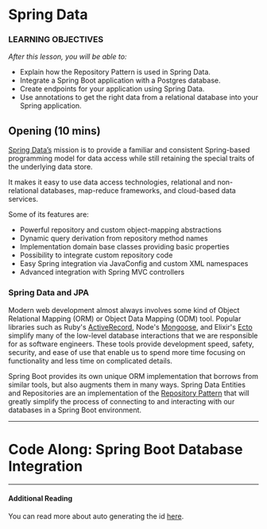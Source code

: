 
# Spring Data

### LEARNING OBJECTIVES

*After this lesson, you will be able to:*
- Explain how the Repository Pattern is used in Spring Data.
- Integrate a Spring Boot application with a Postgres database.
- Create endpoints for your application using Spring Data.
- Use annotations to get the right data from a relational database into your Spring application.

## Opening (10 mins)

[Spring Data’s](https://spring.io/projects/spring-data) mission is to provide a familiar and consistent Spring-based programming model for data access while still retaining the special traits of the underlying data store.

It makes it easy to use data access technologies, relational and non-relational databases, map-reduce frameworks, and cloud-based data services.

Some of its features are:
- Powerful repository and custom object-mapping abstractions
- Dynamic query derivation from repository method names
- Implementation domain base classes providing basic properties
- Possibility to integrate custom repository code
- Easy Spring integration via JavaConfig and custom XML namespaces
- Advanced integration with Spring MVC controllers

### Spring Data and JPA 

Modern web development almost always involves some kind of Object Relational Mapping (ORM) or Object Data Mapping (ODM) tool. Popular libraries such as Ruby's [ActiveRecord](http://guides.rubyonrails.org/active_record_basics.html), Node's [Mongoose](http://mongoosejs.com/), and Elixir's [Ecto](https://hexdocs.pm/ecto/Ecto.html) simplify many of the low-level database interactions that we are responsible for as software engineers. These tools provide development speed, safety, security, and ease of use that enable us to spend more time focusing on functionality and less time on complicated details.

Spring Boot provides its own unique ORM implementation that borrows from similar tools, but also augments them in many ways. Spring Data Entities and Repositories are an implementation of the [Repository Pattern](http://deviq.com/repository-pattern/) that will greatly simplify the process of connecting to and interacting with our databases in a Spring Boot environment.

-----



# Code Along: Spring Boot Database Integration



----


#### Additional Reading

You can read more about auto generating the id [here](https://www.objectdb.com/java/jpa/entity/generated#The_Auto_Strategy_).
